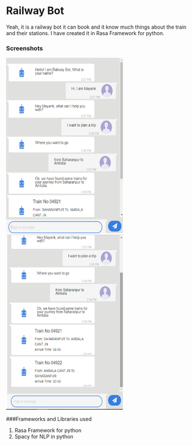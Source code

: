 # Railway Bot

Yeah, it is a railway bot it can book and it know much things about the train and their stations. 
I have created it in Rasa Framework for python.

### Screenshots
<img src="./images/Screenshot (86).png" width="320" height="480"/>
<img src="./images/Screenshot (87).png" width="320" height="480"/>

###Frameworks and Libraries used

1. Rasa Framework for python
2. Spacy for NLP in python